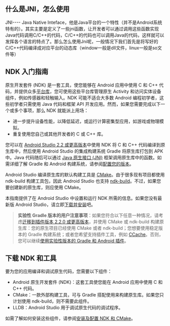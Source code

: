 ## 什么是JNI，怎么使用

JNI---- Java Native Inteface，他是Java平台的一个特性（并不是Android系统特有的）。其实主要是定义了一些jni函数，让开发者可以通过调用这些函数实现Java代码调用C/C++的代码，C/C++的代码也可以调用Java的代码，这样就可以发挥各个语言的特点了。那么怎么使用Jni呢，一般情况下我们首先是将写好的C/C++代码编译成对应平台的动态库（window一般是dll文件，linux一般是so文件等）

## NDK 入门指南

原生开发套件 (NDK) 是一套工具，使您能够在 Android 应用中使用 C 和 C++ 代码，并提供众多[平台库](https://developer.android.com/ndk/guides/stable_apis)，您可使用这些平台库管理原生 Activity 和访问实体设备组件，例如传感器和轻触输入。NDK 可能不适合大多数 Android 编程初学者，这些初学者只需使用 Java 代码和框架 API 开发应用。然而，如果您需要完成以下一个或多个事项，那么 NDK 就能派上用场：

- 进一步提升设备性能，以降低延迟，或运行计算密集型应用，如游戏或物理模拟。
- 重复使用您自己或其他开发者的 C 或 C++ 库。

您可以在 [Android Studio 2.2 或更高版本](https://developer.android.com/studio)中使用 NDK 将 C 和 C++ 代码编译到原生库中，然后使用 Android Studio 的集成构建系统 Gradle 将原生库打包到 APK 中。Java 代码随后可以通过 [Java 原生接口 (JNI)](http://docs.oracle.com/javase/7/docs/technotes/guides/jni/spec/jniTOC.html) 框架调用原生库中的函数。如需详细了解 Gradle 和 Android 构建系统，请参阅[配置您的版本](https://developer.android.com/studio/build)。

Android Studio 编译原生库的默认构建工具是 [CMake](https://cmake.org/)。由于很多现有项目都使用 ndk-build 构建工具包，因此 Android Studio 也支持 [ndk-build](https://developer.android.com/ndk/guides/ndk-build)。不过，如果您要创建新的原生库，则应使用 CMake。

本指南提供了在 Android Studio 中设置和运行 NDK 所需的信息。如果您没有最新版 Android Studio，请立即[下载并安装](https://developer.android.com/studio)吧。

>
> **实验性 Gradle 版本的用户注意事项**：如果您符合以下任意一种情况，请考虑[迁移到插件版本 2.2.0 或更高版本](http://tools.android.com/tech-docs/new-build-system/gradle-experimental/migrate-to-stable)，并使用 CMake 或 ndk-build 构建原生库：您的原生项目已经使用 CMake 或者 ndk-build；您想要使用稳定版本的 Gradle 构建系统；或者您希望支持插件工具，例如 [CCache](https://ccache.samba.org/)。否则，您可以继续[使用实验性版本的 Gradle 和 Android 插件](http://tools.android.com/tech-docs/new-build-system/gradle-experimental)。
>

## 下载 NDK 和工具

要为您的应用编译和调试原生代码，您需要以下组件：

- Android 原生开发套件 (NDK)：这套工具使您能在 Android 应用中使用 C 和 C++ 代码。
- CMake：一款外部构建工具，可与 Gradle 搭配使用来构建原生库。如果您只计划使用 ndk-build，则不需要此组件。
- LLDB：Android Studio 用于调试原生代码的调试程序。

如需了解如何安装这些组件，请参阅[安装及配置 NDK 和 CMake](https://developer.android.com/studio/projects/install-ndk)。